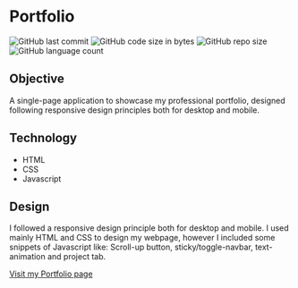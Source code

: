 # Portfolio

<img alt="GitHub last commit" src="https://img.shields.io/github/last-commit/paulinemarg/portfolio"> <img alt="GitHub code size in bytes" src="https://img.shields.io/github/languages/code-size/paulinemarg/portfolio?color=green"> <img alt="GitHub repo size" src="https://img.shields.io/github/repo-size/paulinemarg/portfolio?color=yellow"> <img alt="GitHub language count" src="https://img.shields.io/github/languages/count/paulinemarg/portfolio?style=plastic">

## Objective
A single-page application to showcase my professional portfolio, designed following responsive design principles both for desktop and mobile. 


## Technology 
* HTML    
* CSS 
* Javascript

## Design
I followed a responsive design principle both for desktop and mobile. I used mainly HTML and CSS to design my webpage, however I included some snippets of Javascript like: Scroll-up button, sticky/toggle-navbar, text-animation and project tab.

[Visit my Portfolio page](https://paulinemarg.github.io/portfolio/)
